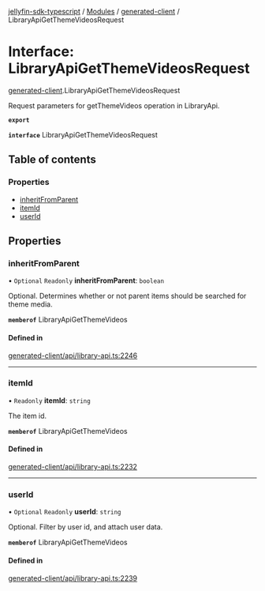 [jellyfin-sdk-typescript](../README.md) / [Modules](../modules.md) / [generated-client](../modules/generated_client.md) / LibraryApiGetThemeVideosRequest

# Interface: LibraryApiGetThemeVideosRequest

[generated-client](../modules/generated_client.md).LibraryApiGetThemeVideosRequest

Request parameters for getThemeVideos operation in LibraryApi.

**`export`**

**`interface`** LibraryApiGetThemeVideosRequest

## Table of contents

### Properties

- [inheritFromParent](generated_client.LibraryApiGetThemeVideosRequest.md#inheritfromparent)
- [itemId](generated_client.LibraryApiGetThemeVideosRequest.md#itemid)
- [userId](generated_client.LibraryApiGetThemeVideosRequest.md#userid)

## Properties

### inheritFromParent

• `Optional` `Readonly` **inheritFromParent**: `boolean`

Optional. Determines whether or not parent items should be searched for theme media.

**`memberof`** LibraryApiGetThemeVideos

#### Defined in

[generated-client/api/library-api.ts:2246](https://github.com/thornbill/jellyfin-sdk-typescript/blob/7534c86/src/generated-client/api/library-api.ts#L2246)

___

### itemId

• `Readonly` **itemId**: `string`

The item id.

**`memberof`** LibraryApiGetThemeVideos

#### Defined in

[generated-client/api/library-api.ts:2232](https://github.com/thornbill/jellyfin-sdk-typescript/blob/7534c86/src/generated-client/api/library-api.ts#L2232)

___

### userId

• `Optional` `Readonly` **userId**: `string`

Optional. Filter by user id, and attach user data.

**`memberof`** LibraryApiGetThemeVideos

#### Defined in

[generated-client/api/library-api.ts:2239](https://github.com/thornbill/jellyfin-sdk-typescript/blob/7534c86/src/generated-client/api/library-api.ts#L2239)
